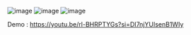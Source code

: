 ![image](https://github.com/user-attachments/assets/2efdb27e-426e-4678-92af-7ff564bd8765)
![image](https://github.com/user-attachments/assets/7e8e3f2a-0bd3-4a96-a3a7-1c2921160073)
![image](https://github.com/user-attachments/assets/678fd44f-f96a-496c-aff7-4b3e231f27fa)

Demo : https://youtu.be/rl-BHRPTYGs?si=DI7njYUIsenB1WIy
